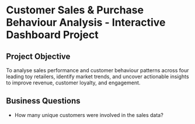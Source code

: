 # Customer Sales & Purchase Behaviour Analysis - Interactive Dashboard Project
## Project Objective
To analyse sales performance and customer behaviour patterns across four leading toy retailers, identify market trends, and uncover actionable insights to improve revenue, customer loyalty, and engagement.
## Business Questions
- How many unique customers were involved in the sales data?
